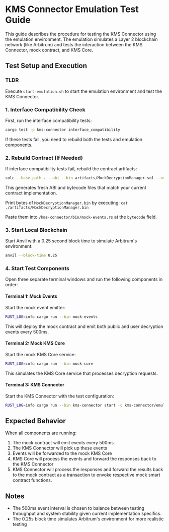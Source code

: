 # KMS Connector Emulation Test Guide

This guide describes the procedure for testing the KMS Connector using the emulation environment. The emulation simulates a Layer 2 blockchain network (like Arbitrum) and tests the interaction between the KMS Connector, mock contract, and KMS Core.

## Test Setup and Execution

### TLDR

Execute `start-emulation.sh` to start the emulation environment and test the KMS Connector.

### 1. Interface Compatibility Check

First, run the interface compatibility tests:

```bash
cargo test -p kms-connector interface_compatibility
```

If these tests fail, you need to rebuild both the tests and emulation components.

### 2. Rebuild Contract (If Needed)

If interface compatibility tests fail, rebuild the contract artifacts:

```bash
solc --base-path . --abi --bin artifacts/MockDecryptionManager.sol --overwrite -o artifacts
```

This generates fresh ABI and bytecode files that match your current contract implementation.

Print bytes of `MockDecryptionManager.bin` by executing: `cat ./artifacts/MockDecryptionManager.bin`

Paste them into `/kms-connector/bin/mock-events.rs` at the `bytecode` field.

### 3. Start Local Blockchain

Start Anvil with a 0.25 second block time to simulate Arbitrum's environment:

```bash
anvil --block-time 0.25
```

### 4. Start Test Components

Open three separate terminal windows and run the following components in order:

#### Terminal 1: Mock Events

Start the mock event emitter:

```bash
RUST_LOG=info cargo run --bin mock-events
```

This will deploy the mock contract and emit both public and user decryption events every 500ms.

#### Terminal 2: Mock KMS Core

Start the mock KMS Core service:

```bash
RUST_LOG=info cargo run --bin mock-core
```

This simulates the KMS Core service that processes decryption requests.

#### Terminal 3: KMS Connector

Start the KMS Connector with the test configuration:

```bash
RUST_LOG=info cargo run --bin kms-connector start -c kms-connector/emulation/test-config.toml
```

## Expected Behavior

When all components are running:

1. The mock contract will emit events every 500ms
2. The KMS Connector will pick up these events
3. Events will be forwarded to the mock KMS Core
4. KMS Core will process the events and forward the responses back to the KMS Connector
5. KMS Connector will process the responses and forward the results back to the mock contract as a transaction to envoke respective mock smart contract functions.

## Notes

- The 500ms event interval is chosen to balance between testing throughput and system stability given current implementation specifics.
- The 0.25s block time simulates Arbitrum's environment for more realistic testing

